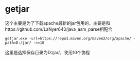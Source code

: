 # getjar
这个主要是为了下载apache最新的jar包用的，主要是和https://github.com/LaNyer640/java_asm_parse相配合

```
getjar.exe -url=https://repo1.maven.org/maven2/org/apache/ -path=D:/jar/ -n=10
```

这里是选择保存目录为D:/jar/，使用10个协程

